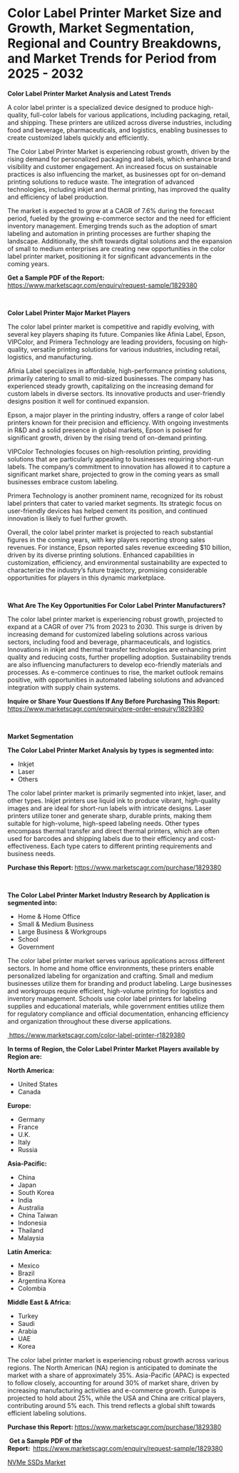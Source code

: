 <p><h1>Color Label Printer Market Size and Growth, Market Segmentation, Regional and Country Breakdowns, and Market Trends for Period from 2025 -  2032</h1></p><p><strong>Color Label Printer Market Analysis and Latest Trends</strong></p>
<p><p>A color label printer is a specialized device designed to produce high-quality, full-color labels for various applications, including packaging, retail, and shipping. These printers are utilized across diverse industries, including food and beverage, pharmaceuticals, and logistics, enabling businesses to create customized labels quickly and efficiently.</p><p>The Color Label Printer Market is experiencing robust growth, driven by the rising demand for personalized packaging and labels, which enhance brand visibility and customer engagement. An increased focus on sustainable practices is also influencing the market, as businesses opt for on-demand printing solutions to reduce waste. The integration of advanced technologies, including inkjet and thermal printing, has improved the quality and efficiency of label production.</p><p>The market is expected to grow at a CAGR of 7.6% during the forecast period, fueled by the growing e-commerce sector and the need for efficient inventory management. Emerging trends such as the adoption of smart labeling and automation in printing processes are further shaping the landscape. Additionally, the shift towards digital solutions and the expansion of small to medium enterprises are creating new opportunities in the color label printer market, positioning it for significant advancements in the coming years.</p></p>
<p><strong>Get a Sample PDF of the Report:&nbsp;</strong> <a href="https://www.marketscagr.com/enquiry/request-sample/1829380?utm_campaign=1909&utm_medium=2&utm_source=Github&utm_content=ia&utm_term=12022025&utm_id=color-label-printer">https://www.marketscagr.com/enquiry/request-sample/1829380</a></p>
<p>&nbsp;</p>
<p><strong>Color Label Printer Major Market Players</strong></p>
<p><p>The color label printer market is competitive and rapidly evolving, with several key players shaping its future. Companies like Afinia Label, Epson, VIPColor, and Primera Technology are leading providers, focusing on high-quality, versatile printing solutions for various industries, including retail, logistics, and manufacturing. </p><p>Afinia Label specializes in affordable, high-performance printing solutions, primarily catering to small to mid-sized businesses. The company has experienced steady growth, capitalizing on the increasing demand for custom labels in diverse sectors. Its innovative products and user-friendly designs position it well for continued expansion.</p><p>Epson, a major player in the printing industry, offers a range of color label printers known for their precision and efficiency. With ongoing investments in R&D and a solid presence in global markets, Epson is poised for significant growth, driven by the rising trend of on-demand printing.</p><p>VIPColor Technologies focuses on high-resolution printing, providing solutions that are particularly appealing to businesses requiring short-run labels. The company’s commitment to innovation has allowed it to capture a significant market share, projected to grow in the coming years as small businesses embrace custom labeling.</p><p>Primera Technology is another prominent name, recognized for its robust label printers that cater to varied market segments. Its strategic focus on user-friendly devices has helped cement its position, and continued innovation is likely to fuel further growth.</p><p>Overall, the color label printer market is projected to reach substantial figures in the coming years, with key players reporting strong sales revenues. For instance, Epson reported sales revenue exceeding $10 billion, driven by its diverse printing solutions. Enhanced capabilities in customization, efficiency, and environmental sustainability are expected to characterize the industry’s future trajectory, promising considerable opportunities for players in this dynamic marketplace.</p></p>
<p>&nbsp;</p>
<p><strong>What Are The Key Opportunities For Color Label Printer Manufacturers?</strong></p>
<p><p>The color label printer market is experiencing robust growth, projected to expand at a CAGR of over 7% from 2023 to 2030. This surge is driven by increasing demand for customized labeling solutions across various sectors, including food and beverage, pharmaceuticals, and logistics. Innovations in inkjet and thermal transfer technologies are enhancing print quality and reducing costs, further propelling adoption. Sustainability trends are also influencing manufacturers to develop eco-friendly materials and processes. As e-commerce continues to rise, the market outlook remains positive, with opportunities in automated labeling solutions and advanced integration with supply chain systems.</p></p>
<p><strong>Inquire or Share Your Questions If Any Before Purchasing This Report:</strong> <a href="https://www.marketscagr.com/enquiry/pre-order-enquiry/1829380?utm_campaign=1909&utm_medium=2&utm_source=Github&utm_content=ia&utm_term=12022025&utm_id=color-label-printer">https://www.marketscagr.com/enquiry/pre-order-enquiry/1829380</a></p>
<p>&nbsp;</p>
<p><strong>Market Segmentation</strong></p>
<p><strong>The Color Label Printer Market Analysis by types is segmented into:</strong></p>
<p><ul><li>Inkjet</li><li>Laser</li><li>Others</li></ul></p>
<p><p>The color label printer market is primarily segmented into inkjet, laser, and other types. Inkjet printers use liquid ink to produce vibrant, high-quality images and are ideal for short-run labels with intricate designs. Laser printers utilize toner and generate sharp, durable prints, making them suitable for high-volume, high-speed labeling needs. Other types encompass thermal transfer and direct thermal printers, which are often used for barcodes and shipping labels due to their efficiency and cost-effectiveness. Each type caters to different printing requirements and business needs.</p></p>
<p><strong>Purchase this Report:&nbsp;</strong><a href="https://www.marketscagr.com/purchase/1829380?utm_campaign=1909&utm_medium=2&utm_source=Github&utm_content=ia&utm_term=12022025&utm_id=color-label-printer">https://www.marketscagr.com/purchase/1829380</a></p>
<p>&nbsp;</p>
<p><strong>The Color Label Printer Market Industry Research by Application is segmented into:</strong></p>
<p><ul><li>Home & Home Office</li><li>Small & Medium Business</li><li>Large Business & Workgroups</li><li>School</li><li>Government</li></ul></p>
<p><p>The color label printer market serves various applications across different sectors. In home and home office environments, these printers enable personalized labeling for organization and crafting. Small and medium businesses utilize them for branding and product labeling. Large businesses and workgroups require efficient, high-volume printing for logistics and inventory management. Schools use color label printers for labeling supplies and educational materials, while government entities utilize them for regulatory compliance and official documentation, enhancing efficiency and organization throughout these diverse applications.</p></p>
<p><a href="https://www.marketscagr.com/color-label-printer-r1829380?utm_campaign=1909&utm_medium=2&utm_source=Github&utm_content=ia&utm_term=12022025&utm_id=color-label-printer">&nbsp;https://www.marketscagr.com/color-label-printer-r1829380</a></p>
<p><strong>In terms of Region, the Color Label Printer Market Players available by Region are:</strong></p>
<p>
    <p> <strong> North America: </strong>
        <ul>
            <li>United States</li>
            <li>Canada</li>
        </ul>
        </p> 
    <p> <strong> Europe: </strong>
        <ul>
            <li>Germany</li>
            <li>France</li>
            <li>U.K.</li>
            <li>Italy</li>
            <li>Russia</li>
        </ul>
        </p> 
    <p> <strong> Asia-Pacific: </strong>
        <ul>
            <li>China</li>
            <li>Japan</li>
            <li>South Korea</li>
            <li>India</li>
            <li>Australia</li>
            <li>China Taiwan</li>
            <li>Indonesia</li>
            <li>Thailand</li>
            <li>Malaysia</li>
        </ul>
        </p> 
    <p> <strong> Latin America: </strong>
        <ul>
            <li>Mexico</li>
            <li>Brazil</li>
            <li>Argentina Korea</li>
            <li>Colombia</li>
        </ul>
        </p> 
    <p> <strong> Middle East & Africa: </strong>
        <ul>
            <li>Turkey</li>
            <li>Saudi</li>
            <li>Arabia</li>
            <li>UAE</li>
            <li>Korea</li>
        </ul>
    </p>
    </p>
<p><p>The color label printer market is experiencing robust growth across various regions. The North American (NA) region is anticipated to dominate the market with a share of approximately 35%. Asia-Pacific (APAC) is expected to follow closely, accounting for around 30% of market share, driven by increasing manufacturing activities and e-commerce growth. Europe is projected to hold about 25%, while the USA and China are critical players, contributing around 5% each. This trend reflects a global shift towards efficient labeling solutions.</p></p>
<p><strong>Purchase this Report: </strong><a href="https://www.marketscagr.com/purchase/1829380?utm_campaign=1909&utm_medium=2&utm_source=Github&utm_content=ia&utm_term=12022025&utm_id=color-label-printer">https://www.marketscagr.com/purchase/1829380</a></p>
<p>&nbsp;<strong>Get a Sample PDF of the Report:&nbsp;&nbsp;</strong><a href="https://www.marketscagr.com/enquiry/request-sample/1829380?utm_campaign=1909&utm_medium=2&utm_source=Github&utm_content=ia&utm_term=12022025&utm_id=color-label-printer">https://www.marketscagr.com/enquiry/request-sample/1829380</a></p>
<p><strong></strong></p>
<p><p><a href="https://github.com/luckyshygirl/Market-Research-Report-List-7/blob/main/nvme-ssds-market.md?utm_campaign=1909&utm_medium=2&utm_source=Github&utm_content=ia&utm_term=12022025&utm_id=color-label-printer">NVMe SSDs Market</a></p></p>